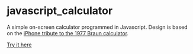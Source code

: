 # javascript_calculator
A simple on-screen calculator programmed in Javascript. Design is based on the [iPhone tribute to the 1977 Braun calculator](http://www.cultofmac.com/188753/the-braun-products-that-inspired-apples-iconic-designs-gallery/).

[Try it here](http://htmlpreview.github.io/?https://github.com/lisa-lin/javascript_calculator/blob/master/index.html)
